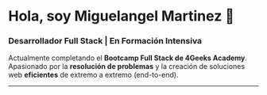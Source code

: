 # Hola, soy Miguelangel Martinez 👋

### Desarrollador Full Stack | En Formación Intensiva

Actualmente completando el **Bootcamp Full Stack de 4Geeks Academy**. Apasionado por la **resolución de problemas** y la creación de soluciones web **eficientes** de extremo a extremo (end-to-end).

---

